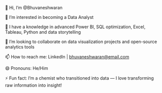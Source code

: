 👋 Hi, I’m @Bhuvaneshwaran

👀 I’m interested in becoming a Data Analyst

🌱 I have a knowledge in advanced Power BI, SQL optimization, Excel, Tableau, Python and data storytelling

💞️ I’m looking to collaborate on data visualization projects and open-source analytics tools

📫 How to reach me: LinkedIn | bhuvaneshwaran@email.com

😄 Pronouns: He/Him

⚡ Fun fact: I’m a chemist who transitioned into data — I love transforming raw information into insight!

<!---
Bhuvaneshwaran2722/Bhuvaneshwaran2722 is a ✨ special ✨ repository because its `README.md` (this file) appears on your GitHub profile.
You can click the Preview link to take a look at your changes.
--->
